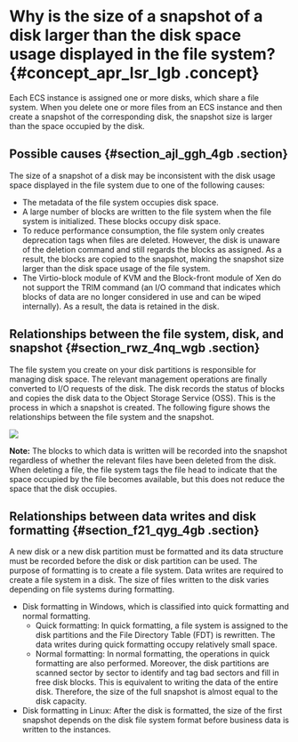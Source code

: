 # Why is the size of a snapshot of a disk larger than the disk space usage displayed in the file system? {#concept_apr_lsr_lgb .concept}

Each ECS instance is assigned one or more disks, which share a file system. When you delete one or more files from an ECS instance and then create a snapshot of the corresponding disk, the snapshot size is larger than the space occupied by the disk.

## Possible causes {#section_ajl_ggh_4gb .section}

The size of a snapshot of a disk may be inconsistent with the disk usage space displayed in the file system due to one of the following causes:

-   The metadata of the file system occupies disk space.
-   A large number of blocks are written to the file system when the file system is initialized. These blocks occupy disk space.
-   To reduce performance consumption, the file system only creates deprecation tags when files are deleted. However, the disk is unaware of the deletion command and still regards the blocks as assigned. As a result, the blocks are copied to the snapshot, making the snapshot size larger than the disk space usage of the file system.
-   The Virtio-block module of KVM and the Block-front module of Xen do not support the TRIM command \(an I/O command that indicates which blocks of data are no longer considered in use and can be wiped internally\). As a result, the data is retained in the disk.

## Relationships between the file system, disk, and snapshot {#section_rwz_4nq_wgb .section}

The file system you create on your disk partitions is responsible for managing disk space. The relevant management operations are finally converted to I/O requests of the disk. The disk records the status of blocks and copies the disk data to the Object Storage Service \(OSS\). This is the process in which a snapshot is created. The following figure shows the relationships between the file system and the snapshot.

![](http://static-aliyun-doc.oss-cn-hangzhou.aliyuncs.com/assets/img/10122/155905036139434_en-US.png)

**Note:** The blocks to which data is written will be recorded into the snapshot regardless of whether the relevant files have been deleted from the disk. When deleting a file, the file system tags the file head to indicate that the space occupied by the file becomes available, but this does not reduce the space that the disk occupies.

## Relationships between data writes and disk formatting {#section_f21_qyg_4gb .section}

A new disk or a new disk partition must be formatted and its data structure must be recorded before the disk or disk partition can be used. The purpose of formatting is to create a file system. Data writes are required to create a file system in a disk. The size of files written to the disk varies depending on file systems during formatting.

-   Disk formatting in Windows, which is classified into quick formatting and normal formatting.
    -   Quick formatting: In quick formatting, a file system is assigned to the disk partitions and the File Directory Table \(FDT\) is rewritten. The data writes during quick formatting occupy relatively small space.
    -   Normal formatting: In normal formatting, the operations in quick formatting are also performed. Moreover, the disk partitions are scanned sector by sector to identify and tag bad sectors and fill in free disk blocks. This is equivalent to writing the data of the entire disk. Therefore, the size of the full snapshot is almost equal to the disk capacity.
-   Disk formatting in Linux: After the disk is formatted, the size of the first snapshot depends on the disk file system format before business data is written to the instances.


